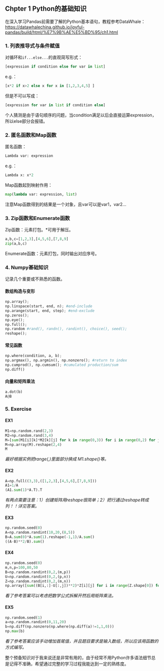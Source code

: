 ## Chpter 1 Python的基础知识
在深入学习Pandas前需要了解的Python基本语句，教程参考DataWhale：https://datawhalechina.github.io/joyful-pandas/build/html/%E7%9B%AE%E5%BD%95/ch1.html

### 1. 列表推导式与条件赋值
对循环和```if...else...```的直观简写形式：
```Python
[expression if condition else for var in list]
```
e.g.：
``` Python 
[x*2 if x>2 else x for x in [1,2,3,4,5] ]
```
但是不可以写成：
```Python
[expression for var in list if condition else]
```
个人猜测是由于语句顺序的问题，当condition满足以后会直接运算expression，所以else部分会报错。


### 2. 匿名函数和Map函数
匿名函数：
``` Python
Lambda var: expression
```
e.g.：
``` Python
Lambda x: x*2
```
Map函数起到映射作用：
``` Python
map(lambda var: expression, list)
```
注意Map函数得到的结果是一个对象，且var可以是var1，var2...

### 3. Zip函数和Enumerate函数
Zip函数：元素打包。*可用于解压。
``` Python
a,b,c=[1,2,3],[4,5,6],[7,8,9]
zip(a,b,c)
```
Enumerate函数：元素打包，同时输出对应序号。

### 4. Numpy基础知识
记录几个重要或不熟悉的函数。
#### 数组构造与变形
``` Python
np.array(); 
np.linspace(start, end, n); #end-include
np.arange(start, end, step); #end-exclude
np.zeros();
np.eye();
np.full();
np.random #rand(), randn(), randint(), choice(), seed();
reshape();
```

#### 常见函数
``` Python
np.where(condition, a, b);
np.argmax(), np.argmin(), np.nonzero(); #return to index
np.cumprod(), np.cumsum(); #cumulated production/sum
np.diff()
```

#### 向量和矩阵乘法
``` Python
a.dot(b)
A@B
```

### 5. Exercise
#### EX1
``` Python
M1=np.random.rand(2,3)
M2=np.random.rand(3,4)
M=[sum(M1[i][k]*M2[k][j] for k in range(0,3)) for i in range(0,2) for j in range(0,4)]
M=np.array(M).reshape(2,4)
M
```
*最好根据实例把range(,)里面部分换成 M1.shape()等。*

#### EX2
``` Python
A=np.full((3,3),([1,2,3],[4,5,6],[7,8,9]))
A1=1/A
(A1.sum(1)*A.T).T
```
*有两点需要注意：1）创建矩阵用reshape很简单；2）把行通过reshape转成列！！详见答案。*

#### EX3
``` Python
np.random.seed(0)
A=np.random.randint(10,20,(8,5))
B=A.sum(0)*A.sum(1).reshape(-1,1)/A.sum()
((A-B)**2/B).sum()
```

#### EX4
``` Python
np.random.seed(0)
m,n,p=100,80,50
B=np.random.randint(0,2,(m,p))
U=np.random.randint(0,2,(p,n))
Z=np.random.randint(0,2,(m,n))
np.array([sum((B[i,:]-U[:,j])**2)*Z[i][j] for i in range(Z.shape[0]) for j in range(Z.shape[1])]).sum()
```
*看了参考答案可以考虑把数学公式拆解开然后用矩阵乘法。*

#### EX5
``` Python
np.random.seed(1)
a=np.random.randint(0,11,20)
b=np.diff(np.nonzero(np.where(np.diff(a)!=1,1,0)))
np.max(b)
```
*看了参考答案应该手动增加首尾值，并且题目要求是输入数组，所以应该用函数的方式编写。*

整个预备知识对于我来说还是非常有用的，由于经常不用Python许多语法细节总是记得不准确，希望通过完整的学习过程我能达到一定的熟练度。





